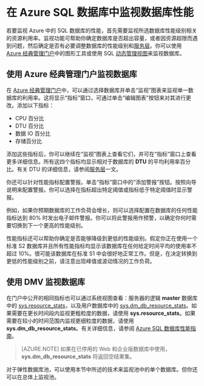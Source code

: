 <properties
	pageTitle="在 Azure SQL 数据库中监视数据库性能 | Azure"
	description="了解使用 Azure 工具和动态管理视图监视数据库时可用的选项。"
	keywords="数据库监视,云数据库性能"
	services="sql-database"
	documentationCenter=""
	authors="carlrabeler"
	manager="jhubbard"
	editor=""/>

<tags
	ms.service="sql-database"
	ms.date="03/25/2016"
	wacn.date="05/16/2016"/>

# 在 Azure SQL 数据库中监视数据库性能
若要监视 Azure 中的 SQL 数据库的性能，首先需要监视所选数据库性能级别相关的资源利用率。监视功能可帮助你确定数据库是否超出容量，或者因资源超限而遇到问题，然后确定是否有必要调整数据库的性能级别和[服务层](/documentation/articles/sql-database-service-tiers)。你可以使用 [Azure 经典管理门户](https://manage.windowsazure.cn)中的图形工具或使用 SQL [动态管理视图](https://msdn.microsoft.com/zh-cn/library/ms188754.aspx)来监视数据库。

## 使用 Azure 经典管理门户监视数据库

在 [Azure 经典管理门户](https://manage.windowsazure.cn)中，可以通过选择数据库并单击“监视”图表来监视单一数据库的利用率。这将显示“指标”窗口，可通过单击“编辑图表”按钮来对其进行更改。添加以下指标：

- CPU 百分比
- DTU 百分比
- 数据 IO 百分比
- 存储百分比

添加这些指标后，你可以继续在“监视”图表上查看它们，并可在“指标”窗口上查看更多详细信息。所有这四个指标均显示相对于数据库的 **DTU** 的平均利用率百分比。有关 DTU 的详细信息，请参阅[服务层](/documentation/articles/sql-database-service-tiers)一文。


你还可以针对性能指标配置警报。单击“指标”窗口中的“添加警报”按钮。按照向导说明来配置警报。你可以选择在指标超出特定阈值或指标低于特定阈值时显示警报。

例如，如果你预期数据库的工作负荷会增长，则可以选择配置在数据库的任何性能指标达到 80% 时发出电子邮件警报。你可以将此警报用作预警，以确定你何时需要切换到下一个更高的性能级别。

性能指标还可以帮助你确定是否能够降级到更低的性能级别。假定你正在使用一个标准 S2 数据库并且所有性能指标均显示该数据库在任何给定时间平均的使用率不超过 10%。很可能该数据库在标准 S1 中会很好地正常工作。但是，在决定转换到更低的性能级别之前，请注意出现峰值或波动情况的工作负荷。

## 使用 DMV 监视数据库

在门户中公开的相同指标也可以通过系统视图查看：服务器的逻辑 **master** 数据库中的 [sys.resource\_stats](https://msdn.microsoft.com/zh-cn/library/dn269979.aspx)，以及用户数据库中的 [sys.dm\_db\_resource\_stats](https://msdn.microsoft.com/zh-cn/library/dn800981.aspx)。如果需要在更长时间段内监视更粗粒度的数据，请使用 **sys.resource\_stats**。如果需要在较小的时间范围内监视更细粒度的数据，请使用 **sys.dm\_db\_resource\_stats**。有关详细信息，请参阅 [Azure SQL 数据库性能指南](/documentation/articles/sql-database-performance-guidance/#monitoring-resource-use-with-sysresourcestats)。

>[AZURE.NOTE] 如果在已停用的 Web 和企业版数据库中使用，**sys.dm\_db\_resource\_stats** 将返回空结果集。

对于弹性数据库池，可以使用本节中所述的技术来监视池中的单个数据库。但你还可以在总体上监视池。

<!---HONumber=Mooncake_0503_2016-->
